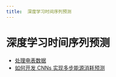 ```yaml
---
title:  深度学习时间序列预测
---
```


<!-- markdownlint-disable MD025 -->

# 深度学习时间序列预测

- [处理电表数据](ch-16.md)
- [如何开发 CNNs 实现多步能源消耗预测](ch-19.md)
